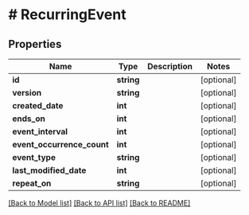 # # RecurringEvent

## Properties

Name | Type | Description | Notes
------------ | ------------- | ------------- | -------------
**id** | **string** |  | [optional]
**version** | **string** |  | [optional]
**created_date** | **int** |  | [optional]
**ends_on** | **int** |  | [optional]
**event_interval** | **int** |  | [optional]
**event_occurrence_count** | **int** |  | [optional]
**event_type** | **string** |  | [optional]
**last_modified_date** | **int** |  | [optional]
**repeat_on** | **string** |  | [optional]

[[Back to Model list]](../../README.md#models) [[Back to API list]](../../README.md#endpoints) [[Back to README]](../../README.md)
